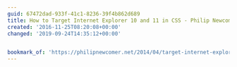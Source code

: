 ```yaml
---
guid: 67472dad-933f-41c1-8236-39f4b862d689
title: How to Target Internet Explorer 10 and 11 in CSS - Philip Newcomer
created: '2016-11-25T08:20:08+00:00'
changed: '2019-09-24T14:35:12+00:00'


bookmark_of: 'https://philipnewcomer.net/2014/04/target-internet-explorer-10-11-css/'
---
```




